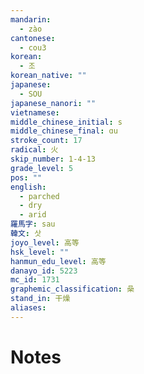 ```yaml
---
mandarin:
  - zào
cantonese:
  - cou3
korean:
  - 조
korean_native: ""
japanese:
  - SOU
japanese_nanori: ""
vietnamese:
middle_chinese_initial: s
middle_chinese_final: ɑu
stroke_count: 17
radical: 火
skip_number: 1-4-13
grade_level: 5
pos: ""
english:
  - parched
  - dry
  - arid
羅馬字: sau
韓文: 삿
joyo_level: 高等
hsk_level: ""
hanmun_edu_level: 高等
danayo_id: 5223
mc_id: 1731
graphemic_classification: 喿
stand_in: 干燥
aliases:
---
```


# Notes
